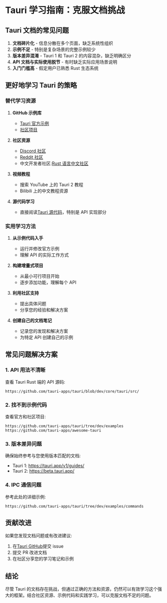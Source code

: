 # Tauri 学习指南：克服文档挑战

## Tauri 文档的常见问题

1. **文档碎片化** - 信息分散在多个页面，缺乏系统性组织
2. **示例不足** - 特别是复杂场景的完整示例较少
3. **版本差异混淆** - Tauri 1 和 Tauri 2 的内容混杂，缺乏明确区分
4. **API 文档与实际使用脱节** - 有时缺乏实际应用场景说明
5. **入门门槛高** - 假定用户已熟悉 Rust 生态系统

## 更好地学习 Tauri 的策略

### 替代学习资源

1. **GitHub 示例库**

   - [Tauri 官方示例](https://github.com/tauri-apps/tauri/tree/dev/examples)
   - [社区项目](https://github.com/tauri-apps/awesome-tauri)

2. **社区资源**

   - [Discord 社区](https://discord.com/invite/tauri)
   - [Reddit 社区](https://www.reddit.com/r/tauri/)
   - 中文开发者社区:[Rust 语言中文社区](https://rust.cc/)

3. **视频教程**

   - 搜索 YouTube 上的 Tauri 2 教程
   - Bilibili 上的中文教程资源

4. **源代码学习**
   - 直接阅读[Tauri 源代码](https://github.com/tauri-apps/tauri)，特别是 API 实现部分

### 实用学习方法

1. **从示例代码入手**

   - 运行并修改官方示例
   - 理解 API 的实际工作方式

2. **构建增量式项目**

   - 从最小可行项目开始
   - 逐步添加功能，理解每个 API

3. **利用社区支持**

   - 提出具体问题
   - 分享您的经验和解决方案

4. **创建自己的文档笔记**
   - 记录您的发现和解决方案
   - 为特定 API 创建自己的示例

## 常见问题解决方案

### 1. API 用法不清晰

查看 Tauri Rust 端的 API 源码:

```
https://github.com/tauri-apps/tauri/blob/dev/core/tauri/src/
```

### 2. 找不到示例代码

查看官方和社区项目:

```
https://github.com/tauri-apps/tauri/tree/dev/examples
https://github.com/tauri-apps/awesome-tauri
```

### 3. 版本差异问题

确保始终参考与您使用版本匹配的文档:

- Tauri 1: https://tauri.app/v1/guides/
- Tauri 2: https://beta.tauri.app/

### 4. IPC 通信问题

参考此处的详细示例:

```
https://github.com/tauri-apps/tauri/tree/dev/examples/commands
```

## 贡献改进

如果您发现文档问题或有改进建议:

1. 在[Tauri GitHub](https://github.com/tauri-apps/tauri/issues)提交 issue
2. 提交 PR 改进文档
3. 在社区分享您的学习笔记和示例

## 结论

尽管 Tauri 的文档存在挑战，但通过正确的方法和资源，仍然可以有效学习这个强大的框架。结合社区资源、示例代码和实践学习，可以克服文档不足的问题。

